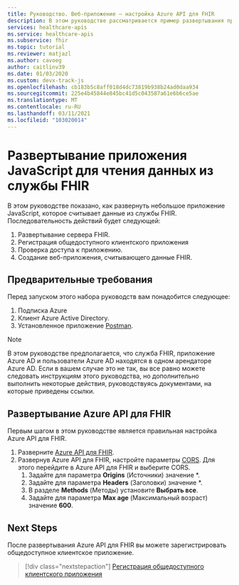 ```yaml
---
title: Руководство. Веб-приложение — настройка Azure API для FHIR
description: В этом руководстве рассматривается пример развертывания простого веб-приложения. В этом первом руководстве приведены предварительные требования и описано развертывание Azure API для FHIR.
services: healthcare-apis
ms.service: healthcare-apis
ms.subservice: fhir
ms.topic: tutorial
ms.reviewer: matjazl
ms.author: cavoeg
author: caitlinv39
ms.date: 01/03/2020
ms.custom: devx-track-js
ms.openlocfilehash: cb183b5c8aff018d4dc73819b938b24ad0daa934
ms.sourcegitcommit: 225e4b45844e845bc41d5c043587a61e6b6ce5ae
ms.translationtype: MT
ms.contentlocale: ru-RU
ms.lasthandoff: 03/11/2021
ms.locfileid: "103020014"
---
```

# <a name="deploy-javascript-app-to-read-data-from-fhir-service"></a>Развертывание приложения JavaScript для чтения данных из службы FHIR
В этом руководстве показано, как развернуть небольшое приложение JavaScript, которое считывает данные из службы FHIR. Последовательность действий будет следующей:
1. Развертывание сервера FHIR.
1. Регистрация общедоступного клиентского приложения
1. Проверка доступа к приложению.
1. Создание веб-приложения, считывающего данные FHIR.

## <a name="prerequisites"></a>Предварительные требования
Перед запуском этого набора руководств вам понадобится следующее:
1. Подписка Azure
1. Клиент Azure Active Directory.
1. Установленное приложение [Postman](https://www.getpostman.com/).

> [!NOTE]
> В этом руководстве предполагается, что служба FHIR, приложение Azure AD и пользователи Azure AD находятся в одном арендаторе Azure AD. Если в вашем случае это не так, вы все равно можете следовать инструкциям этого руководства, но дополнительно выполнить некоторые действия, руководствуясь документами, на которые приведены ссылки.

## <a name="deploy-azure-api-for-fhir"></a>Развертывание Azure API для FHIR
Первым шагом в этом руководстве является правильная настройка Azure API для FHIR.

1. Разверните [Azure API для FHIR](fhir-paas-portal-quickstart.md).
1. Развернув Azure API для FHIR, настройте параметры [CORS](configure-cross-origin-resource-sharing.md). Для этого перейдите в Azure API для FHIR и выберите CORS. 
    1. Задайте для параметра **Origins** (Источники) значение *.
    1. Задайте для параметра **Headers** (Заголовки) значение *.
    1. В разделе **Methods** (Методы) установите **Выбрать все**.
    1. Задайте для параметра **Max age** (Максимальный возраст) значение **600**.

## <a name="next-steps"></a>Next Steps
После развертывания Azure API для FHIR вы можете зарегистрировать общедоступное клиентское приложение.

>[!div class="nextstepaction"]
>[Регистрация общедоступного клиентского приложения](tutorial-web-app-public-app-reg.md)
